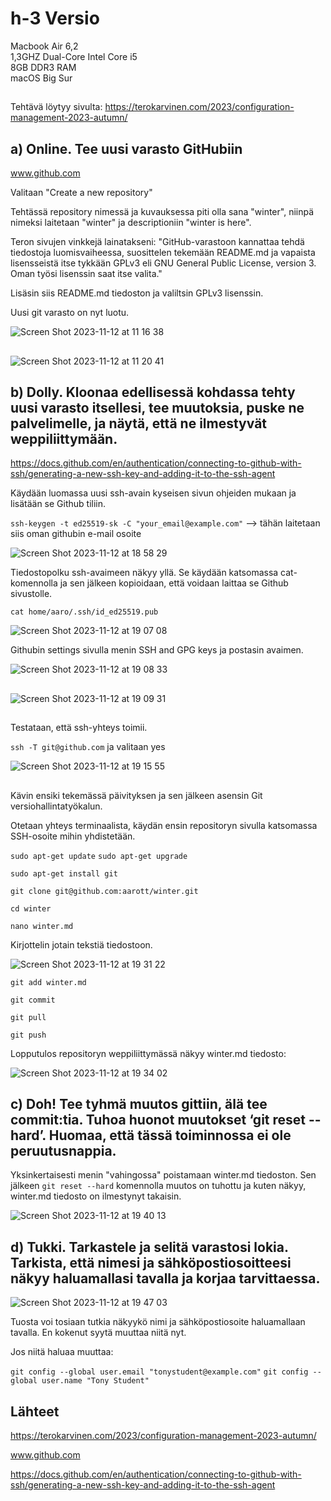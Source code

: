 # h-3 Versio  
  
Macbook Air 6,2  
1,3GHZ Dual-Core Intel Core i5  
8GB DDR3 RAM  
macOS Big Sur  

##

Tehtävä löytyy sivulta: https://terokarvinen.com/2023/configuration-management-2023-autumn/  

## a) Online. Tee uusi varasto GitHubiin  

www.github.com  

Valitaan "Create a new repository"  

Tehtässä repository nimessä ja kuvauksessa piti olla sana "winter", niinpä nimeksi laitetaan "winter" ja descriptioniin "winter is here".  

Teron sivujen vinkkejä lainatakseni: "GitHub-varastoon kannattaa tehdä tiedostoja luomisvaiheessa, suosittelen tekemään README.md ja vapaista lisensseistä itse tykkään GPLv3 eli GNU General Public License, version 3. Oman työsi lisenssin saat itse valita." 

Lisäsin siis README.md tiedoston ja valiltsin GPLv3 lisenssin.  

Uusi git varasto on nyt luotu.  

![Screen Shot 2023-11-12 at 11 16 38](https://github.com/aarott/palvelinten_hallinta/assets/78908566/e6d07fc7-8c24-48ac-89e6-f3d8102e4e1d)  

##  

![Screen Shot 2023-11-12 at 11 20 41](https://github.com/aarott/palvelinten_hallinta/assets/78908566/e248de37-56b4-4569-a643-21c70daa91d3)

##

## b) Dolly. Kloonaa edellisessä kohdassa tehty uusi varasto itsellesi, tee muutoksia, puske ne palvelimelle, ja näytä, että ne ilmestyvät weppiliittymään.  

https://docs.github.com/en/authentication/connecting-to-github-with-ssh/generating-a-new-ssh-key-and-adding-it-to-the-ssh-agent  

Käydään luomassa uusi ssh-avain kyseisen sivun ohjeiden mukaan  ja lisätään se Github tiliin.  

`ssh-keygen -t ed25519-sk -C "your_email@example.com"` --> tähän laitetaan siis oman githubin e-mail osoite  

![Screen Shot 2023-11-12 at 18 58 29](https://github.com/aarott/palvelinten_hallinta/assets/78908566/e1fde285-f0d8-44aa-904a-6c2ce11bebc0)  

Tiedostopolku ssh-avaimeen näkyy yllä. Se käydään katsomassa cat-komennolla ja sen jälkeen kopioidaan, että voidaan laittaa se Github sivustolle.  

`cat home/aaro/.ssh/id_ed25519.pub` 

![Screen Shot 2023-11-12 at 19 07 08](https://github.com/aarott/palvelinten_hallinta/assets/78908566/4719f2cc-29e6-4999-aaf5-dad86940505e)  

Githubin settings sivulla menin SSH and GPG keys ja postasin avaimen. 

![Screen Shot 2023-11-12 at 19 08 33](https://github.com/aarott/palvelinten_hallinta/assets/78908566/022ac152-992d-4429-8425-3d4b8467c8b1)  

##

![Screen Shot 2023-11-12 at 19 09 31](https://github.com/aarott/palvelinten_hallinta/assets/78908566/243d5f73-6311-4258-a29d-8a7a69515a62)  

##  

Testataan, että ssh-yhteys toimii.  

`ssh -T git@github.com` ja valitaan yes  

![Screen Shot 2023-11-12 at 19 15 55](https://github.com/aarott/palvelinten_hallinta/assets/78908566/a7176dae-59b2-4d77-baed-7c7b41f2bcc3)  

##

Kävin ensiki tekemässä päivityksen ja sen jälkeen asensin Git versiohallintatyökalun.

Otetaan yhteys terminaalista, käydän ensin repositoryn sivulla katsomassa SSH-osoite mihin yhdistetään.  

`sudo apt-get update`  `sudo apt-get upgrade`

`sudo apt-get install git`

`git clone git@github.com:aarott/winter.git`  

`cd winter`  

`nano winter.md`

Kirjottelin jotain tekstiä tiedostoon.  

![Screen Shot 2023-11-12 at 19 31 22](https://github.com/aarott/palvelinten_hallinta/assets/78908566/5ff4fe81-1e48-496a-851f-6a1ec5a68179)

`git add winter.md` 

`git commit`  

`git pull` 

`git push` 

Lopputulos repositoryn weppiliittymässä näkyy winter.md tiedosto: 


![Screen Shot 2023-11-12 at 19 34 02](https://github.com/aarott/palvelinten_hallinta/assets/78908566/6a9e3345-1caf-451f-ab2f-26fb9f0adc26)  

##  

## c) Doh! Tee tyhmä muutos gittiin, älä tee commit:tia. Tuhoa huonot muutokset ‘git reset --hard’. Huomaa, että tässä toiminnossa ei ole peruutusnappia.  

Yksinkertaisesti menin "vahingossa" poistamaan winter.md tiedoston. Sen jälkeen `git reset --hard` komennolla muutos on tuhottu ja kuten näkyy, winter.md tiedosto on ilmestynyt takaisin. 

![Screen Shot 2023-11-12 at 19 40 13](https://github.com/aarott/palvelinten_hallinta/assets/78908566/765b48d5-408a-433b-984a-375ff997aa58)  

##

## d) Tukki. Tarkastele ja selitä varastosi lokia. Tarkista, että nimesi ja sähköpostiosoitteesi näkyy haluamallasi tavalla ja korjaa tarvittaessa.  

![Screen Shot 2023-11-12 at 19 47 03](https://github.com/aarott/palvelinten_hallinta/assets/78908566/7fa6d742-2195-444e-8ebf-9f99c5b97092)  

Tuosta voi tosiaan tutkia näkyykö nimi ja sähköpostiosoite haluamallaan tavalla. En kokenut syytä muuttaa niitä nyt.  

Jos niitä haluaa muuttaa:  

`git config --global user.email "tonystudent@example.com"`
`git config --global user.name "Tony Student"`

##

## Lähteet  

https://terokarvinen.com/2023/configuration-management-2023-autumn/  

www.github.com  

https://docs.github.com/en/authentication/connecting-to-github-with-ssh/generating-a-new-ssh-key-and-adding-it-to-the-ssh-agent


















